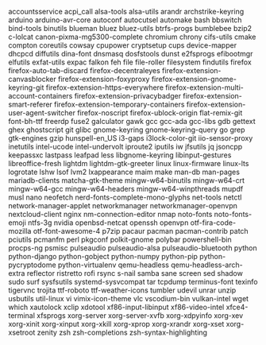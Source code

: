 accountsservice
acpi_call
alsa-tools
alsa-utils
arandr
archstrike-keyring
arduino
arduino-avr-core
autoconf
autocutsel
automake
bash
bbswitch
bind-tools
binutils
blueman
bluez
bluez-utils
btrfs-progs
bumblebee
bzip2
c-lolcat
canon-pixma-mg5300-complete
chromium
chrony
cifs-utils
cmake
compton
coreutils
cowsay
cpupower
cryptsetup
cups
device-mapper
dhcpcd
diffutils
dina-font
dnsmasq
dosfstools
dunst
e2fsprogs
efibootmgr
elfutils
exfat-utils
expac
falkon
feh
file
file-roller
filesystem
findutils
firefox
firefox-auto-tab-discard
firefox-decentraleyes
firefox-extension-canvasblocker
firefox-extension-foxyproxy
firefox-extension-gnome-keyring-git
firefox-extension-https-everywhere
firefox-extension-multi-account-containers
firefox-extension-privacybadger
firefox-extension-smart-referer
firefox-extension-temporary-containers
firefox-extension-user-agent-switcher
firefox-noscript
firefox-ublock-origin
flat-remix-git
font-bh-ttf
freerdp
fuse2
galculator
gawk
gcc
gcc-ada
gcc-libs
gdb
gettext
ghex
ghostscript
git
glibc
gnome-keyring
gnome-keyring-query
go
grep
gtk-engines
gzip
hunspell-en_US
i3-gaps
i3lock-color-git
iio-sensor-proxy
inetutils
intel-ucode
intel-undervolt
iproute2
iputils
iw
jfsutils
jq
jsoncpp
keepassxc
lastpass
leafpad
less
libgnome-keyring
libinput-gestures
libreoffice-fresh
lightdm
lightdm-gtk-greeter
linux
linux-firmware
linux-lts
logrotate
lshw
lsof
lvm2
lxappearance
maim
make
man-db
man-pages
mariadb-clients
matcha-gtk-theme
mingw-w64-binutils
mingw-w64-crt
mingw-w64-gcc
mingw-w64-headers
mingw-w64-winpthreads
mupdf
musl
nano
neofetch
nerd-fonts-complete-mono-glyphs
net-tools
netctl
network-manager-applet
networkmanager
networkmanager-openvpn
nextcloud-client
nginx
nm-connection-editor
nmap
noto-fonts
noto-fonts-emoji
ntfs-3g
nvidia
openbsd-netcat
openssh
openvpn
otf-fira-code-mozilla
otf-font-awesome-4
p7zip
pacaur
pacman
pacman-contrib
patch
pciutils
pcmanfm
perl
pkgconf
polkit-gnome
polybar
powershell-bin
procps-ng
psmisc
pulseaudio
pulseaudio-alsa
pulseaudio-bluetooth
python
python-django
python-gobject
python-numpy
python-pip
python-pycryptodome
python-virtualenv
qemu-headless
qemu-headless-arch-extra
reflector
ristretto
rofi
rsync
s-nail
samba
sane
screen
sed
shadow
sudo
surf
sysfsutils
systemd-sysvcompat
tar
tcpdump
terminus-font
texinfo
tigervnc
trojita
ttf-roboto
ttf-weather-icons
tumbler
udevil
unrar
unzip
usbutils
util-linux
vi
vimix-icon-theme
vlc
vscodium-bin
vulkan-intel
wget
which
xautolock
xclip
xdotool
xf86-input-libinput
xf86-video-intel
xfce4-terminal
xfsprogs
xorg-server
xorg-server-xvfb
xorg-xdpyinfo
xorg-xev
xorg-xinit
xorg-xinput
xorg-xkill
xorg-xprop
xorg-xrandr
xorg-xset
xorg-xsetroot
zenity
zsh
zsh-completions
zsh-syntax-highlighting

